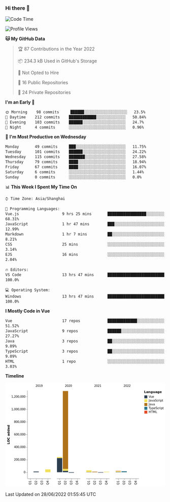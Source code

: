 ### Hi there 👋

<!--START_SECTION:waka-->
![Code Time](http://img.shields.io/badge/Code%20Time-62%20hrs%2053%20mins-blue)

![Profile Views](http://img.shields.io/badge/Profile%20Views-10-blue)

**🐱 My GitHub Data** 

> 🏆 87 Contributions in the Year 2022
 > 
> 📦 234.3 kB Used in GitHub's Storage 
 > 
> 🚫 Not Opted to Hire
 > 
> 📜 16 Public Repositories 
 > 
> 🔑 24 Private Repositories  
 > 
**I'm an Early 🐤** 

```text
🌞 Morning    98 commits     ██████░░░░░░░░░░░░░░░░░░░   23.5% 
🌆 Daytime    212 commits    ████████████░░░░░░░░░░░░░   50.84% 
🌃 Evening    103 commits    ██████░░░░░░░░░░░░░░░░░░░   24.7% 
🌙 Night      4 commits      ░░░░░░░░░░░░░░░░░░░░░░░░░   0.96%

```
📅 **I'm Most Productive on Wednesday** 

```text
Monday       49 commits     ███░░░░░░░░░░░░░░░░░░░░░░   11.75% 
Tuesday      101 commits    ██████░░░░░░░░░░░░░░░░░░░   24.22% 
Wednesday    115 commits    ███████░░░░░░░░░░░░░░░░░░   27.58% 
Thursday     79 commits     ████░░░░░░░░░░░░░░░░░░░░░   18.94% 
Friday       67 commits     ████░░░░░░░░░░░░░░░░░░░░░   16.07% 
Saturday     6 commits      ░░░░░░░░░░░░░░░░░░░░░░░░░   1.44% 
Sunday       0 commits      ░░░░░░░░░░░░░░░░░░░░░░░░░   0.0%

```


📊 **This Week I Spent My Time On** 

```text
⌚︎ Time Zone: Asia/Shanghai

💬 Programming Languages: 
Vue.js                   9 hrs 25 mins       █████████████████░░░░░░░░   68.31% 
JavaScript               1 hr 47 mins        ███░░░░░░░░░░░░░░░░░░░░░░   12.99% 
Markdown                 1 hr 7 mins         ██░░░░░░░░░░░░░░░░░░░░░░░   8.21% 
CSS                      25 mins             ░░░░░░░░░░░░░░░░░░░░░░░░░   3.14% 
EJS                      16 mins             ░░░░░░░░░░░░░░░░░░░░░░░░░   2.04%

🔥 Editors: 
VS Code                  13 hrs 47 mins      █████████████████████████   100.0%

💻 Operating System: 
Windows                  13 hrs 47 mins      █████████████████████████   100.0%

```

**I Mostly Code in Vue** 

```text
Vue                      17 repos            █████████████░░░░░░░░░░░░   51.52% 
JavaScript               9 repos             ██████░░░░░░░░░░░░░░░░░░░   27.27% 
Java                     3 repos             ██░░░░░░░░░░░░░░░░░░░░░░░   9.09% 
TypeScript               3 repos             ██░░░░░░░░░░░░░░░░░░░░░░░   9.09% 
HTML                     1 repo              ░░░░░░░░░░░░░░░░░░░░░░░░░   3.03%

```


**Timeline**

![Chart not found](https://raw.githubusercontent.com/jichangee/jichangee/main/charts/bar_graph.png) 


 Last Updated on 28/06/2022 01:55:45 UTC
<!--END_SECTION:waka-->

<!--
![GitHub Snake Light](github-snake.svg#gh-light-mode-only)
![GitHub Snake dark](github-snake-dark.svg#gh-dark-mode-only)
-->

<!--
**jichangee/jichangee** is a ✨ _special_ ✨ repository because its `README.md` (this file) appears on your GitHub profile.

Here are some ideas to get you started:

- 🔭 I’m currently working on ...
- 🌱 I’m currently learning ...
- 👯 I’m looking to collaborate on ...
- 🤔 I’m looking for help with ...
- 💬 Ask me about ...
- 📫 How to reach me: ...
- 😄 Pronouns: ...
- ⚡ Fun fact: ...
-->
